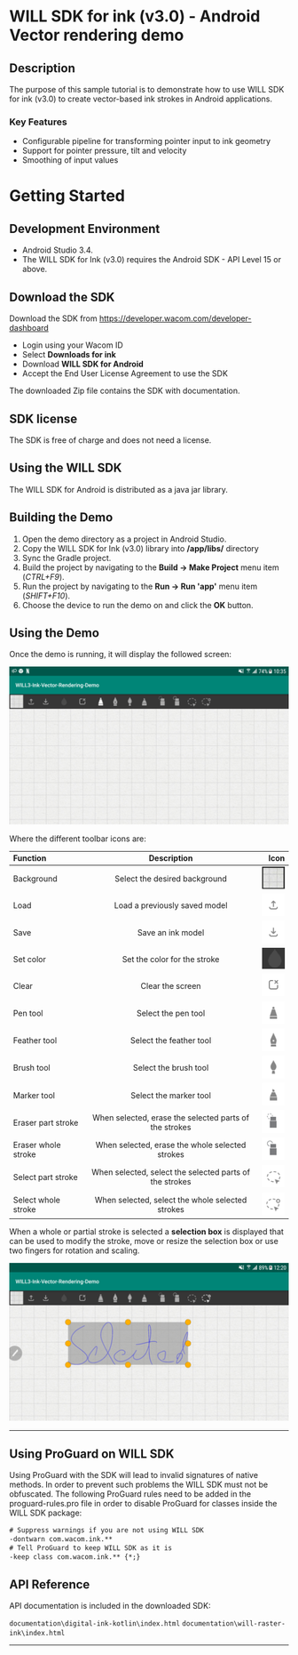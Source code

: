 # WILL SDK for ink (v3.0) - Android Vector rendering demo


## Description
The purpose of this sample tutorial is to demonstrate how to use WILL SDK for ink (v3.0) to create vector-based ink strokes in Android applications.

### Key Features
- Configurable pipeline for transforming pointer input to ink geometry
- Support for pointer pressure, tilt and velocity
- Smoothing of input values


# Getting Started
## Development Environment
- Android Studio 3.4. 
- The WILL SDK for Ink (v3.0) requires the Android SDK - API Level 15 or above.

## Download the SDK

Download the SDK from https://developer.wacom.com/developer-dashboard

* Login using your Wacom ID
* Select **Downloads for ink**
* Download **WILL SDK for Android**
* Accept the End User License Agreement to use the SDK

The downloaded Zip file contains the SDK with documentation.

## SDK license

The SDK is free of charge and does not need a license.

## Using the WILL SDK

The WILL SDK for Android is distributed as a java jar library.


## Building the Demo
1. Open the demo directory as a project in Android Studio.
2. Copy the WILL SDK for Ink (v3.0) library into **/app/libs/** directory
3. Sync the Gradle project.
4. Build the project by navigating to the **Build → Make Project** menu item (*CTRL+F9*).
5. Run the project by navigating to the **Run → Run 'app'** menu item (*SHIFT+F10*).
6. Choose the device to run the demo on and click the **OK** button.

## Using the Demo

Once the demo is running, it will display the followed screen:

![Main screen](./readme_files/empty_screen.png)

Where the different toolbar icons are:

| Function   | Description                   | Icon                                                                                           |
|:---------------------|:-------------------------------------------------------:|-----------------------------------------------------------:|
| Background           | Select the desired background                           | ![Load icon](./readme_files/background.png)                |
| Load                 | Load a previously saved model                           | ![Load icon](./readme_files/btn_load.png)                  |
| Save                 | Save an ink model                                       | ![Load icon](./readme_files/btn_save.png)                  |
| Set color            | Set the color for the stroke                            | ![Load icon](./readme_files/color.png)                  |
| Clear                | Clear the screen                                        | ![Load icon](./readme_files/btn_clear.png)                 |
| Pen tool             | Select the pen tool                                     | ![Load icon](./readme_files/btn_pen.png)                   |
| Feather tool         | Select the feather tool                                 | ![Load icon](./readme_files/btn_feather.png)               |
| Brush tool           | Select the brush tool                                   | ![Load icon](./readme_files/btn_brush.png)                 |
| Marker tool          | Select the marker tool                                  | ![Load icon](./readme_files/btn_marker.png)                |
| Eraser part stroke   | When selected, erase the selected parts of the strokes  | ![Load icon](./readme_files/eraser_partial_stroke.png)     |
| Eraser whole stroke  | When selected, erase the whole selected strokes         | ![Load icon](./readme_files/eraser_whole_stroke.png)        |
| Select part stroke   | When selected, select the selected parts of the strokes | ![Load icon](./readme_files/btn_selector.png)              |
| Select whole stroke  | When selected, select the whole selected strokes        | ![Load icon](./readme_files/btn_selector_whole_stroke.png) |


When a whole or partial stroke is selected a **selection box** is displayed that can be used to modify the stroke, move or resize the selection box
or use two fingers for rotation and scaling.

![Selected stroke](./readme_files/selected_stroke.png)

---

## Using ProGuard on WILL SDK

Using ProGuard with the SDK will lead to invalid signatures of native methods. In order to prevent such problems the WILL SDK must not be obfuscated. The following ProGuard rules need to be added in the proguard-rules.pro file in order to disable ProGuard for classes inside the WILL SDK package:
```
# Suppress warnings if you are not using WILL SDK
-dontwarn com.wacom.ink.**
# Tell ProGuard to keep WILL SDK as it is
-keep class com.wacom.ink.** {*;}
```

## API Reference

API documentation is included in the downloaded SDK:

`documentation\digital-ink-kotlin\index.html`
`documentation\will-raster-ink\index.html`

----
